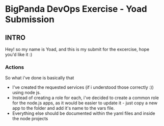 # BigPanda DevOps Exercise - Yoad Submission
## INTRO
Hey! so my name is Yoad, and this is my submit for the excercise, hope you'd like it :)

### Actions
So what i've done is basically that

* I've created the requested services (if i understood those correctly :)) using node js.
* Instead of creating a role for each, i've decided to create a common role for the node.js apps, as it would be easier to update it - just copy a new app to the folder and add it's name to the vars file.
* Everything else should be documented within the yaml files and inside the node projects
